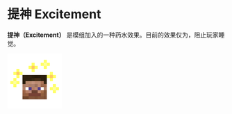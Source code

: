 # 提神 Excitement

**提神（Excitement）**
是模组加入的一种药水效果。目前的效果仅为，阻止玩家睡觉。

![提神图标](../.gitbook/assets/effects/excitement.png)